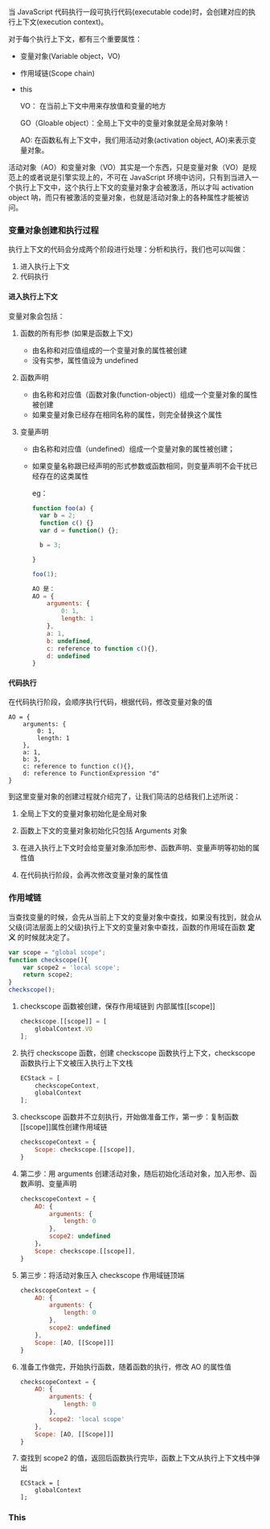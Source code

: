 当 JavaScript 代码执行一段可执行代码(executable code)时，会创建对应的执行上下文(execution context)。

对于每个执行上下文，都有三个重要属性：

- 变量对象(Variable object，VO)

- 作用域链(Scope chain)

- this

  

  VO： 在当前上下文中用来存放值和变量的地方

  GO（Gloable object）：全局上下文中的变量对象就是全局对象呐！

  AO: 在函数私有上下文中，我们用活动对象(activation object, AO)来表示变量对象。

活动对象（AO）和变量对象（VO）其实是一个东西，只是变量对象（VO）是规范上的或者说是引擎实现上的，不可在 JavaScript  环境中访问，只有到当进入一个执行上下文中，这个执行上下文的变量对象才会被激活，所以才叫 activation object  呐，而只有被激活的变量对象，也就是活动对象上的各种属性才能被访问。

### 变量对象创建和执行过程

执行上下文的代码会分成两个阶段进行处理：分析和执行，我们也可以叫做：

1. 进入执行上下文
2. 代码执行

#### 进入执行上下文

变量对象会包括：

1. 函数的所有形参 (如果是函数上下文)

   - 由名称和对应值组成的一个变量对象的属性被创建
   - 没有实参，属性值设为 undefined

2. 函数声明

   - 由名称和对应值（函数对象(function-object)）组成一个变量对象的属性被创建
   - 如果变量对象已经存在相同名称的属性，则完全替换这个属性

3. 变量声明

   - 由名称和对应值（undefined）组成一个变量对象的属性被创建；

   - 如果变量名称跟已经声明的形式参数或函数相同，则变量声明不会干扰已经存在的这类属性

     eg：

     ```js
     function foo(a) {
       var b = 2;
       function c() {}
       var d = function() {};
     
       b = 3;
     
     }
     
     foo(1);
     
     AO 是：
     AO = {
         arguments: {
             0: 1,
             length: 1
         },
         a: 1,
         b: undefined,
         c: reference to function c(){},
         d: undefined
     }
     ```



#### 代码执行

在代码执行阶段，会顺序执行代码，根据代码，修改变量对象的值

```
AO = {
    arguments: {
        0: 1,
        length: 1
    },
    a: 1,
    b: 3,
    c: reference to function c(){},
    d: reference to FunctionExpression "d"
}
```



到这里变量对象的创建过程就介绍完了，让我们简洁的总结我们上述所说：

1. 全局上下文的变量对象初始化是全局对象

2. 函数上下文的变量对象初始化只包括 Arguments 对象

3. 在进入执行上下文时会给变量对象添加形参、函数声明、变量声明等初始的属性值

4. 在代码执行阶段，会再次修改变量对象的属性值

   

### 作用域链

当查找变量的时候，会先从当前上下文的变量对象中查找，如果没有找到，就会从父级(词法层面上的父级)执行上下文的变量对象中查找，函数的作用域在函数 **定义** 的时候就决定了。

```js
var scope = "global scope";
function checkscope(){
    var scope2 = 'local scope';
    return scope2;
}
checkscope();
```

1. checkscope 函数被创建，保存作用域链到 内部属性[[scope]]

   ```js
   checkscope.[[scope]] = [
       globalContext.VO
   ];
   ```

2. 执行 checkscope 函数，创建 checkscope 函数执行上下文，checkscope 函数执行上下文被压入执行上下文栈

   ```js
   ECStack = [
       checkscopeContext,
       globalContext
   ];
   ```

3. checkscope 函数并不立刻执行，开始做准备工作，第一步：复制函数[[scope]]属性创建作用域链

   ```js
   checkscopeContext = {
       Scope: checkscope.[[scope]],
   }
   ```

4. 第二步：用 arguments 创建活动对象，随后初始化活动对象，加入形参、函数声明、变量声明

   ```js
   checkscopeContext = {
       AO: {
           arguments: {
               length: 0
           },
           scope2: undefined
       }，
       Scope: checkscope.[[scope]],
   }
   ```

5. 第三步：将活动对象压入 checkscope 作用域链顶端

   ```js
   checkscopeContext = {
       AO: {
           arguments: {
               length: 0
           },
           scope2: undefined
       },
       Scope: [AO, [[Scope]]]
   }
   ```

6. 准备工作做完，开始执行函数，随着函数的执行，修改 AO 的属性值

   ```js
   checkscopeContext = {
       AO: {
           arguments: {
               length: 0
           },
           scope2: 'local scope'
       },
       Scope: [AO, [[Scope]]]
   }
   ```

7. 查找到 scope2 的值，返回后函数执行完毕，函数上下文从执行上下文栈中弹出

   ```
   ECStack = [
       globalContext
   ];
   ```

 

### This

